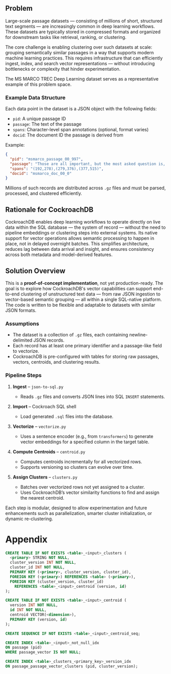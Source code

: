 ## Problem

Large-scale passage datasets — consisting of millions of short, structured text segments — are increasingly common in deep learning workflows. These datasets are typically stored in compressed formats and organized for downstream tasks like retrieval, ranking, or clustering.

The core challenge is enabling clustering over such datasets at scale: grouping semantically similar passages in a way that supports modern machine learning practices. This requires infrastructure that can efficiently ingest, index, and search vector representations — without introducing bottlenecks or complexity that hinder experimentation.

The MS MARCO TREC Deep Learning dataset serves as a representative example of this problem space.

### Example Data Structure

Each data point in the dataset is a JSON object with the following fields:

* `pid`: A unique passage ID
* `passage`: The text of the passage
* `spans`: Character-level span annotations (optional, format varies)
* `docid`: The document ID the passage is derived from

Example:

```json
{
  "pid": "msmarco_passage_00_997",
  "passage": "Those are all important, but the most asked question is, \u201cWhat\u2019s the 0-60 time?\u201d...",
  "spans": "(192,278),(279,376),(377,515)",
  "docid": "msmarco_doc_00_0"
}
```

Millions of such records are distributed across `.gz` files and must be parsed, processed, and clustered efficiently.

## Rationale for CockroachDB

CockroachDB enables deep learning workflows to operate directly on live data within the SQL database — the system of record — without the need to pipeline embeddings or clustering steps into external systems. Its native support for vector operations allows semantic processing to happen in place, not in delayed overnight batches. This simplifies architecture, reduces lag between data arrival and insight, and ensures consistency across both metadata and model-derived features.

## Solution Overview

This is a **proof-of-concept implementation**, not yet production-ready. The goal is to explore how CockroachDB's vector capabilities can support end-to-end clustering of unstructured text data — from raw JSON ingestion to vector-based semantic grouping — all within a single SQL-native platform. The code is written to be flexible and adaptable to datasets with similar JSON formats.

### Assumptions

* The dataset is a collection of `.gz` files, each containing newline-delimited JSON records.
* Each record has at least one primary identifier and a passage-like field to vectorize.
* CockroachDB is pre-configured with tables for storing raw passages, vectors, centroids, and clustering results.

### Pipeline Steps

1. **Ingest** – `json-to-sql.py`

   * Reads `.gz` files and converts JSON lines into SQL `INSERT` statements.

2. **Import** – Cockroach SQL shell

   * Load generated `.sql` files into the database.

3. **Vectorize** – `vectorize.py`

   * Uses a sentence encoder (e.g., from `transformers`) to generate vector embeddings for a specified column in the target table.

4. **Compute Centroids** – `centroid.py`

   * Computes centroids incrementally for all vectorized rows.
   * Supports versioning so clusters can evolve over time.

5. **Assign Clusters** – `clusters.py`

   * Batches over vectorized rows not yet assigned to a cluster.
   * Uses CockroachDB’s vector similarity functions to find and assign the nearest centroid.

Each step is modular, designed to allow experimentation and future enhancements such as parallelization, smarter cluster initialization, or dynamic re-clustering.

# Appendix

```sql
CREATE TABLE IF NOT EXISTS <table>_<input>_clusters (
  <primary> STRING NOT NULL,
  cluster_version INT NOT NULL,
  cluster_id INT NOT NULL,
  PRIMARY KEY (<primary>, cluster_version, cluster_id),
  FOREIGN KEY (<primary>) REFERENCES <table> (<primary>),
  FOREIGN KEY (cluster_version, cluster_id)
    REFERENCES <table>_<input>_centroid (version, id)
);
```

```sql
CREATE TABLE IF NOT EXISTS <table>_<input>_centroid (
  version INT NOT NULL,
  id INT NOT NULL,
  centroid VECTOR(<dimension>),
  PRIMARY KEY (version, id)
);
```

```sql
CREATE SEQUENCE IF NOT EXISTS <table>_<input>_centroid_seq;
```

```sql
CREATE INDEX <table>_<input>_not_null_idx
ON passage (pid)
WHERE passage_vector IS NOT NULL;
```

```sql
CREATE INDEX <table>_clusters_<primary_key>_version_idx
ON passage_passage_vector_clusters (pid, cluster_version);
```
